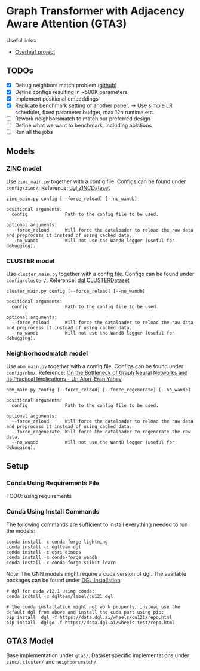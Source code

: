 # Graph Transformer with Adjacency Aware Attention (GTA3)

Useful links:

- [Overleaf project](https://www.overleaf.com/project/656890c8c129707cf405b59e)


## TODOs

- [x] Debug neighbors match problem ([github](https://github.com/tech-srl/bottleneck))
- [x] Define configs resulting in ~500K parameters
- [x] Implement positional embeddings
- [x] Replicate benchmark setting of another paper. -> Use simple LR scheduler, fixed parameter budget, max 12h runtime etc. 
- [ ] Rework neighborsmatch to match our preferred design
- [ ] Define what we want to benchmark, including ablations
- [ ] Run all the jobs

## Models

### ZINC model

Use `zinc_main.py` together with a config file. Configs can be found under `config/zinc/`. Reference: [dgl ZINCDataset](https://docs.dgl.ai/generated/dgl.data.ZINCDataset.html#dgl.data.ZINCDataset)

```
zinc_main.py config [--force_reload] [--no_wandb]

positional arguments:
  config              Path to the config file to be used.

optional arguments:
  --force_reload      Will force the dataloader to reload the raw data and preprocess it instead of using cached data.
  --no_wandb          Will not use the WandB logger (useful for debugging).
```

### CLUSTER model

Use `cluster_main.py` together with a config file. Configs can be found under `config/cluster/`. Reference: [dgl CLUSTERDataset](https://docs.dgl.ai/generated/dgl.data.CLUSTERDataset.html)

```
cluster_main.py config [--force_reload] [--no_wandb]

positional arguments:
  config              Path to the config file to be used.

optional arguments:
  --force_reload      Will force the dataloader to reload the raw data and preprocess it instead of using cached data.
  --no_wandb          Will not use the WandB logger (useful for debugging).
```

### Neighborhoodmatch model

Use `nbm_main.py` together with a config file. Configs can be found under `config/nbm/`. Reference: [On the Bottleneck of Graph Neural Networks and its Practical Implications - Uri Alon, Eran Yahav](https://arxiv.org/abs/2006.05205)

```
nbm_main.py config [--force_reload] [--force_regenerate] [--no_wandb]

positional arguments:
  config              Path to the config file to be used.

optional arguments:
  --force_reload      Will force the dataloader to reload the raw data and preprocess it instead of using cached data.
  --force_regenerate  Will force the dataloader to regenerate the raw data.
  --no_wandb          Will not use the WandB logger (useful for debugging).
```


## Setup

### Conda Using Requirements File

TODO: using requirements

### Conda Using Install Commands

The following commands are sufficient to install everything needed to run the models:

```
conda install -c conda-forge lightning
conda install -c dglteam dgl
conda install -c esri einops
conda install -c conda-forge wandb
conda install -c conda-forge scikit-learn
```

Note: The GNN models might require a cuda version of dgl. The available packages can be found under [DGL Installation](https://www.dgl.ai/pages/start.html).

```
# dgl for cuda v12.1 using conda:
conda install -c dglteam/label/cu121 dgl

# the conda installation might not work properly, instead use the default dgl from above and install the cuda part using pip:
pip install  dgl -f https://data.dgl.ai/wheels/cu121/repo.html
pip install  dglgo -f https://data.dgl.ai/wheels-test/repo.html
```


## GTA3 Model

Base implementation under `gta3/`. Dataset specific implementations under `zinc/`, `cluster/` and `neighborsmatch/`.
